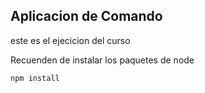 ## Aplicacion de Comando

este es el ejecicion del curso


Recuenden de instalar los paquetes de node

```
npm install
```